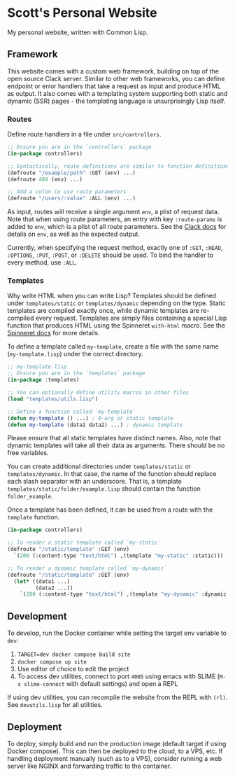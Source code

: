 # Scott's Personal Website

My personal website, written with Common Lisp.

## Framework

This website comes with a custom web framework, building on top of the open source Clack server.
Similar to other web frameworks, you can define endpoint or error handlers that take a request as input and produce HTML as output.
It also comes with a templating system supporting both static and dynamic (SSR) pages - the templating language is unsurprisingly Lisp itself.

### Routes
Define route handlers in a file under `src/controllers`.
```lisp
;; Ensure you are in the `controllers` package
(in-package controllers)

;; Syntactically, route definitions are similar to function definitions
(defroute "/example/path" :GET (env) ...)
(defroute 404 (env) ...)

;; Add a colon to use route parameters
(defroute "/users/:value" :ALL (env) ...)
```
As input, routes will receive a single argument `env`, a plist of request data. Note that when using route parameters, an entry with key `:route-params` is added to `env`, which is a plist of all route parameters. See the [Clack docs](https://github.com/fukamachi/clack) for details on `env`, as well as the expected output.

Currently, when specifying the request method, exactly one of `:GET`, `:HEAD`, `:OPTIONS`, `:PUT`, `:POST`, or `:DELETE` should be used. To bind the handler to every method, use `:ALL`.

### Templates
Why write HTML when you can write Lisp? Templates should be defined under `templates/static` or `templates/dynamic` depending on the type. Static templates are compiled exactly once, while dynamic templates are re-compiled every request. Templates are simply files containing a special Lisp function that produces HTML using the Spinneret `with-html` macro. See the [Spinneret docs](https://github.com/ruricolist/spinneret) for more details.

To define a template called `my-template`, create a file with the same name (`my-template.lisp`) under the correct directory. 
```lisp
;; my-template.lisp
;; Ensure you are in the `templates` package
(in-package :templates)

;; You can optionally define utility macros in other files
(load "templates/utils.lisp")

;; Define a function called `my-template`
(defun my-template () ...) ; 0-arg or static template
(defun my-template (data1 data2) ...) ; dynamic template
```
Please ensure that all static templates have distinct names. Also, note that dynamic templates will take all their data as arguments. There should be no free variables.

You can create additional directories under `templates/static` or `templates/dynamic`. In that case, the name of the function should replace each slash separator with an underscore. That is, a template `templates/static/folder/example.lisp` should contain the function `folder_example`.

Once a template has been defined, it can be used from a route with the `template` function.
```lisp
(in-package controllers)

;; To render a static template called `my-static`
(defroute "/static/template" :GET (env)
  `(200 (:content-type "text/html") ,(template "my-static" :static)))

;; To render a dynamic template called `my-dynamic`
(defroute "/static/template" :GET (env)
  (let* ((data1 ...)
         (data2 ...))
    `(200 (:content-type "text/html") ,(template "my-dynamic" :dynamic data1 data2))))
```

## Development

To develop, run the Docker container while setting the target env variable to `dev`:
1. `TARGET=dev docker compose build site`
1. `docker compose up site`
1. Use editor of choice to edit the project
1. To access dev utilities, connect to port `4005` using emacs with SLIME (`M-x slime-connect` with default settings) and open a REPL

If using dev utilities, you can recompile the website from the REPL with `(rl)`. See `devutils.lisp` for all utilities.

## Deployment

To deploy, simply build and run the production image (default target if using Docker compose).  This can then be deployed to the cloud, to a VPS, etc.
If handling deployment manually (such as to a VPS), consider running a web server like NGINX and forwarding traffic to the container.
